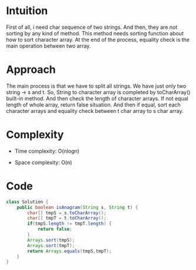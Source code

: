 # Intuition
First of all, i need char sequence of two strings. And then, they are not sorting by any kind of method. This method needs sorting function about how to sort character array. At the end of the process, equality check is the main operation between two array.

# Approach
The main process is that we have to split all strings. We have just only two string -> s and t. So, String to character array is completed by toCharArray() built-in method. And then check the length of character arrays. If not equal length of whole array, return false situation. And then if equal, sort each character arrays and equality check between t char array to s char array.

# Complexity
- Time complexity: O(nlogn)

- Space complexity: O(n)

# Code
```java
class Solution {
    public boolean isAnagram(String s, String t) {
        char[] tmpS = s.toCharArray();
        char[] tmpT = t.toCharArray();
        if(tmpS.length != tmpT.length) {
            return false;
        }
        Arrays.sort(tmpS);
        Arrays.sort(tmpT);
        return Arrays.equals(tmpS,tmpT);
    }
}
```